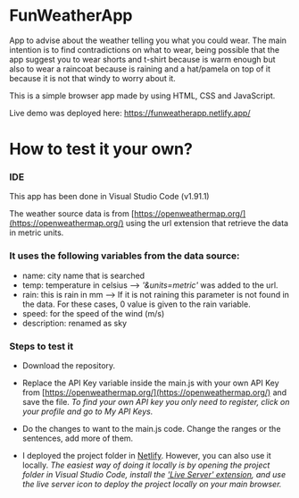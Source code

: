 # FunWeatherApp
App to advise about the weather telling you what you could wear. The main intention is to find contradictions on what to wear, being possible that the app suggest you to wear shorts and t-shirt because is warm enough but also to wear a raincoat because is raining and a hat/pamela on top of it because it is not that windy to worry about it.

This is a simple browser app made by using HTML, CSS and JavaScript.

Live demo was deployed here: https://funweatherapp.netlify.app/

# How to test it your own?
### IDE
This app has been done in Visual Studio Code (v1.91.1)

The weather source data is from [https://openweathermap.org/](https://openweathermap.org/) using the url extension that retrieve the data in metric units.

### It uses the following variables from the data source:
- name: city name that is searched
- temp: temperature in celsius --> *'&units=metric'* was added to the url.
- rain: this is rain in mm --> If it is not raining this parameter is not found in the data. For these cases, 0 value is given to the rain variable.
- speed: for the speed of the wind (m/s)
- description: renamed as sky

### Steps to test it

- Download the repository.

- Replace the API Key variable inside the main.js with your own API Key from [https://openweathermap.org/](https://openweathermap.org/) and save the file. *To find your own API key you only need to register, click on your profile and go to My API Keys.*
    
- Do the changes to want to the main.js code. Change the ranges or the sentences, add more of them.

- I deployed the project folder in [Netlify](https://www.netlify.com/). However, you can also use it locally.
  *The easiest way of doing it locally is by opening the project folder in Visual Studio Code, install the ['Live Server' extension](https://marketplace.visualstudio.com/items?itemName=ritwickdey.LiveServer), and use the live server icon to deploy the project locally on your main browser.*

